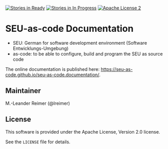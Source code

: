 [![Stories in Ready](https://badge.waffle.io/seu-as-code/seu-as-code.documentation.png?label=ready&title=Ready)](https://waffle.io/seu-as-code/seu-as-code.documentation)
[![Stories in In Progress](https://badge.waffle.io/seu-as-code/seu-as-code.documentation.png?label=in%20progress&title=In%20Progress)](https://waffle.io/seu-as-code/seu-as-code.documentation)
[![Apache License 2](http://img.shields.io/badge/license-ASF2-blue.svg)](https://github.com/seu-as-code/seu-as-code.documentation/blob/master/LICENSE)

# SEU-as-code Documentation

  * SEU: German for software development environment (Software Entwicklungs-Umgebung)
  * as-code: to be able to configure, build and program the SEU as source code
  
The online documentation is published here: https://seu-as-code.github.io/seu-as-code.documentation/.

## Maintainer

M.-Leander Reimer (@lreimer)

## License

This software is provided under the Apache License, Version 2.0 license.

See the `LICENSE` file for details.
